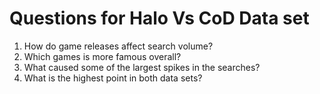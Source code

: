 # Questions for Halo Vs CoD Data set
1. How do game releases affect search volume?  
2. Which games is more famous overall?  
3. What caused some of the largest spikes in the searches?  
4. What is the highest point in both data sets?
